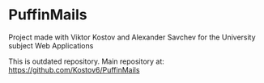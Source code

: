 # PuffinMails
Project made with Viktor Kostov and Alexander Savchev for the University subject Web Applications

This is outdated repository.
Main repository at: https://github.com/Kostov6/PuffinMails
